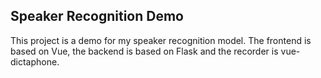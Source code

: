 ## Speaker Recognition Demo
This project is a demo for my speaker recognition model.
The frontend is based on Vue, the backend is based on Flask and the recorder
is vue-dictaphone.